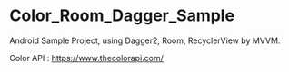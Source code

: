 # Color_Room_Dagger_Sample
Android Sample Project, using Dagger2, Room, RecyclerView by MVVM.

Color API : https://www.thecolorapi.com/
